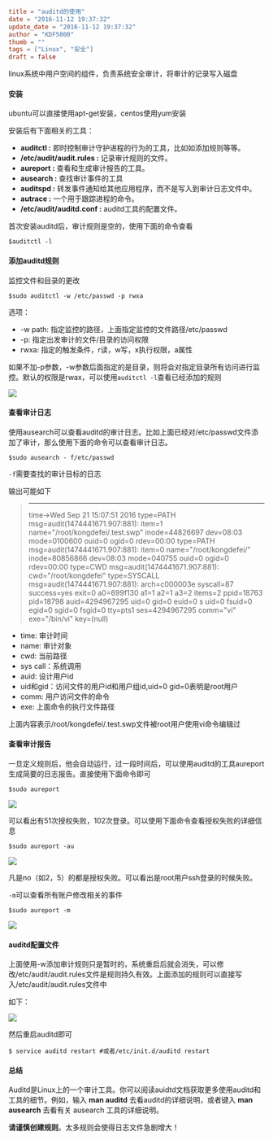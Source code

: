 ```toml
title = "auditd的使用"
date = "2016-11-12 19:37:32"
update_date = "2016-11-12 19:37:32"
author = "KDF5000"
thumb = ""
tags = ["Linux", "安全"]
draft = false
```
linux系统中用户空间的组件，负责系统安全审计，将审计的记录写入磁盘

#### 安装

ubuntu可以直接使用apt-get安装，centos使用yum安装

安装后有下面相关的工具：

- **auditctl :** 即时控制审计守护进程的行为的工具，比如如添加规则等等。
- **/etc/audit/audit.rules :** 记录审计规则的文件。
- **aureport :** 查看和生成审计报告的工具。
- **ausearch :** 查找审计事件的工具
- **auditspd :** 转发事件通知给其他应用程序，而不是写入到审计日志文件中。
- **autrace :** 一个用于跟踪进程的命令。
- **/etc/audit/auditd.conf :** auditd工具的配置文件。

首次安装auditd后，审计规则是空的，使用下面的命令查看

```shell
$auditctl -l
```

<!-- more -->

#### 添加auditd规则

监控文件和目录的更改

```shell
$sudo auditctl -w /etc/passwd -p rwxa
```

选项：

* -w path: 指定监控的路径，上面指定监控的文件路径/etc/passwd
* -p: 指定出发审计的文件/目录的访问权限
* rwxa: 指定的触发条件，r读，w写，x执行权限，a属性

如果不加-p参数，-w参数后面指定的是目录，则将会对指定目录所有访问进行监控。默认的权限是rwax，可以使用`auditctl -l`查看已经添加的规则

![](@media/archive/blog/image/auditd-0.png)



#### 查看审计日志

使用ausearch可以查看auditd的审计日志。比如上面已经对/etc/passwd文件添加了审计，那么使用下面的命令可以查看审计日志。

```shell
$sudo ausearch - f/etc/passwd
```

`-f`需要查找的审计目标的日志

输出可能如下

> ----
> time->Wed Sep 21 15:07:51 2016
> type=PATH msg=audit(1474441671.907:881): item=1 name="/root/kongdefei/.test.swp" inode=44826697 dev=08:03 mode=0100600 ouid=0 ogid=0 rdev=00:00
> type=PATH msg=audit(1474441671.907:881): item=0 name="/root/kongdefei/" inode=80856866 dev=08:03 mode=040755 ouid=0 ogid=0 rdev=00:00
> type=CWD msg=audit(1474441671.907:881):  cwd="/root/kongdefei"
> type=SYSCALL msg=audit(1474441671.907:881): arch=c000003e syscall=87 success=yes exit=0 a0=699f130 a1=1 a2=1 a3=2 items=2 ppid=18763 pid=18798 auid=4294967295 uid=0 gid=0 euid=0 s
> uid=0 fsuid=0 egid=0 sgid=0 fsgid=0 tty=pts1 ses=4294967295 comm="vi" exe="/bin/vi" key=(null)

* time: 审计时间
* name: 审计对象
* cwd: 当前路径
* sys call：系统调用
* auid: 设计用户id
* uid和gid：访问文件的用户id和用户组id,uid=0 gid=0表明是root用户
* comm: 用户访问文件的命令
* exe: 上面命令的执行文件路径

上面内容表示/root/kongdefei/.test.swp文件被root用户使用vi命令编辑过



#### 查看审计报告

一旦定义规则后，他会自动运行，过一段时间后，可以使用auditd的工具aureport生成简要的日志报告。直接使用下面命令即可

```shell
$sudo aureport
```

 ![](@media/archive/blog/image/auditd-1.png)

可以看出有51次授权失败，102次登录。可以使用下面命令查看授权失败的详细信息

```shell
$sudo aureport -au
```

 ![](@media/archive/blog/image/auditd-4.png)

凡是no（如2，5）的都是授权失败。可以看出是root用户ssh登录的时候失败。

`-m`可以查看所有账户修改相关的事件

```shell
$sudo aureport -m
```

 ![](@media/archive/blog/image/auditd-2.png)



#### auditd配置文件

上面使用-w添加审计规则只是暂时的，系统重启后就会消失，可以修改/etc/audit/audit.rules文件是规则持久有效。上面添加的规则可以直接写入/etc/audit/audit.rules文件中

如下：

 ![](@media/archive/blog/image/auditd-3.png)

然后重启auditd即可

```shell
$ service auditd restart #或者/etc/init.d/auditd restart
```



#### 总结

Auditd是Linux上的一个审计工具。你可以阅读auidtd文档获取更多使用auditd和工具的细节。例如，输入 **man auditd** 去看auditd的详细说明，或者键入 **man ausearch** 去看有关 ausearch 工具的详细说明。

**请谨慎创建规则**。太多规则会使得日志文件急剧增大！
